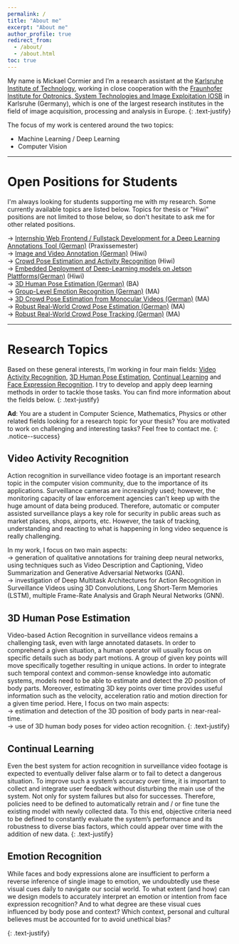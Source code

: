 ```yaml
---
permalink: /
title: "About me"
excerpt: "About me"
author_profile: true
redirect_from: 
  - /about/
  - /about.html
toc: true
---
```


My name is Mickael Cormier and I’m a research assistant at the [Karlsruhe Institute of Technology](http://www.kit.edu/english/index.php), working in close cooperation with the [Fraunhofer Institute for Optronics, System Technologies and Image Exploitation IOSB](https://www.iosb.fraunhofer.de/servlet/is/12481/) in Karlsruhe (Germany), which is one of the largest research institutes in the field of image acquisition, processing and analysis in Europe.
{: .text-justify}

The focus of my work is centered around the two topics: 
* Machine Learning / Deep Learning
* Computer Vision 

---

Open Positions for Students 
======
I'm always looking for students supporting me with my research. Some currently available topics are listed below. Topics for thesis or "Hiwi" positions are not limited to those below, so don't hesitate to ask me for other related positions.<br>

→ [Internship Web Frontend / Fullstack Development for a Deep Learning Annotations Tool (German)](https://mickaelcormier.github.io/files/opening/20200412_praxis_frontend_cormier.pdf) (Praxissemester)<br>
→ [Image and Video Annotation (German)](https://mickaelcormier.github.io/files/opening/20200622_hiwi_annotation_cormier.pdf) (Hiwi)<br>
→ [Crowd Pose Estimation and Activity Recognition](https://mickaelcormier.github.io/files/opening/20200622_hiwi_crowd-hpe_cormier.pdf) (Hiwi)<br>
→ [Embedded Deployment of Deep-Learning models on Jetson Plattforms(German)](https://mickaelcormier.github.io/files/opening/20200622_hiwi_jetson_cormier.pdf) (Hiwi)<br>
→ [3D Human Pose Estimation (German)](https://mickaelcormier.github.io/files/opening/20200409_ba_3d-hpe_cormier.pdf) (BA)<br>
→ [Group-Level Emotion Recognition (German)](https://mickaelcormier.github.io/files/opening/20200412_ma_ger_cormier.pdf) (MA)<br>
→ [3D Crowd Pose Estimation from Monocular Videos (German)](https://mickaelcormier.github.io/files/opening/20200622_ma_crowd-3d-hpe_cormier.pdf) (MA)<br>
→ [Robust Real-World Crowd Pose Estimation (German)](https://mickaelcormier.github.io/files/opening/20200622_ma_crowd-hpe_cormier.pdf) (MA)<br>
→ [Robust Real-World Crowd Pose Tracking (German)](https://mickaelcormier.github.io/files/opening/20200622_ma_crowd-hpe-tracking_cormier.pdf) (MA)<br>


---

Research Topics
======
Based on these general interests, I’m working in four main fields: [Video Activity Recognition](#var), [3D Human Pose Estimation](#3dhpe), [Continual Learning](#cl) and [Face Expression Recognition](#er). I try to develop and apply deep learning methods in order to tackle those tasks. You can find more information about the fields below. 
{: .text-justify}

**Ad**: You are a student in Computer Science, Mathematics, Physics or other related fields looking for a research topic for your thesis? You are motivated to work on challenging and interesting tasks? Feel free to contact me.
{: .notice--success}

<a name="var"></a>Video Activity Recognition
------

Action recognition in surveillance video footage is an important research topic in the computer vision community, due to the importance of its applications. Surveillance cameras are increasingly used; however, the monitoring capacity of law enforcement agencies can’t keep up with the huge amount of data being produced. Therefore, automatic or computer assisted surveillance plays a key role for security in public areas such as market places, shops, airports, etc. However, the task of tracking, understanding and reacting to what is happening in long video sequence is really challenging.

In my work, I focus on two main aspects: <br />
→ generation of qualitative annotations for training deep neural networks, using techniques such as Video Description and Captioning, Video Summarization and Generative Adversarial Networks (GAN). <br />
→ investigation of Deep Multitask Architectures for Action Recognition in Surveillance Videos using 3D Convolutions, Long Short-Term Memories (LSTM), multiple Frame-Rate Analysis and Graph Neural Networks (GNN).

<a name="3dhpe"></a> 3D Human Pose Estimation
------
Video-based Action Recognition in surveillance videos remains a challenging task, even with large annotated datasets. In order to comprehend a given situation, a human operator will usually focus on specific details such as body part motions. A group of given key points will move specifically together resulting in unique actions. In order to integrate such temporal context and common-sense knowledge into automatic systems, models need to be able to estimate and detect the 2D position of body parts. Moreover, estimating 3D key points over time provides useful information such as the velocity, acceleration ratio and motion direction for a given time period. Here, I focus on two main aspects: <br />
→ estimation and detection of the 3D position of body parts in near-real-time.  <br />
→ use of 3D human body poses for video action recognition.
{: .text-justify}


<a name="cl"></a> Continual Learning
------
Even the best system for action recognition in surveillance video footage is expected to eventually deliver false alarm or to fail to detect a dangerous situation. To improve such a system’s accuracy over time, it is important to collect and integrate user feedback without disturbing the main use of the system. Not only for system failures but also for successes.
Therefore, policies need to be defined to automatically retrain and / or fine tune the existing model with newly collected data. To this end, objective criteria need to be defined to constantly evaluate the system’s performance and its robustness to diverse bias factors, which could appear over time with the addition of new data.
{: .text-justify}

<a name="er"></a> Emotion Recognition
------

While faces and body expressions alone are insufficient to perform a reverse inference of single image to emotion, we undoubtedly use these visual cues daily to navigate our social world.
To what extent (and how) can we design models to accurately interpret an emotion or intention from face expression recognition? And to what degree are these visual cues influenced by body pose and context? Which context, personal and cultural believes must be accounted for to avoid unethical bias?

{: .text-justify}

